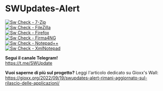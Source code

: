 # SWUpdates-Alert
[![Sw Check - 7-Zip](https://github.com/gioxx/SWUpdates-Alert/actions/workflows/sw_7zip.yml/badge.svg)](https://github.com/gioxx/SWUpdates-Alert/actions/workflows/sw_7zip.yml)   
[![Sw Check - FileZilla](https://github.com/gioxx/SWUpdates-Alert/actions/workflows/sw_filezilla.yml/badge.svg)](https://github.com/gioxx/SWUpdates-Alert/actions/workflows/sw_filezilla.yml)   
[![Sw Check - Firefox](https://github.com/gioxx/SWUpdates-Alert/actions/workflows/sw_firefox.yml/badge.svg)](https://github.com/gioxx/SWUpdates-Alert/actions/workflows/sw_firefox.yml)   
[![Sw Check - Firma4NG](https://github.com/gioxx/SWUpdates-Alert/actions/workflows/sw_firma4ng.yml/badge.svg)](https://github.com/gioxx/SWUpdates-Alert/actions/workflows/sw_firma4ng.yml)   
[![Sw Check - Notepad++](https://github.com/gioxx/SWUpdates-Alert/actions/workflows/sw_npp.yml/badge.svg)](https://github.com/gioxx/SWUpdates-Alert/actions/workflows/sw_npp.yml)   
[![Sw Check - XmlNotepad](https://github.com/gioxx/SWUpdates-Alert/actions/workflows/sw_xmlnp.yml/badge.svg)](https://github.com/gioxx/SWUpdates-Alert/actions/workflows/sw_xmlnp.yml)   

**Segui il canale Telegram!**  
https://t.me/SWUpdate

**Vuoi saperne di più sul progetto?** Leggi l'articolo dedicato su Gioxx's Wall:  
https://gioxx.org/2022/09/19/swupdates-alert-rimani-aggiornato-sul-rilascio-delle-applicazioni/